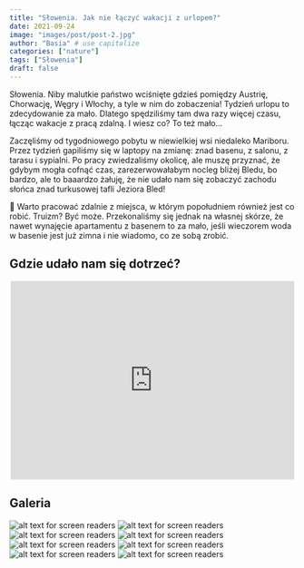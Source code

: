 ```yaml
---
title: "Słowenia. Jak nie łączyć wakacji z urlopem?"
date: 2021-09-24
image: "images/post/post-2.jpg"
author: "Basia" # use capitalize
categories: ["nature"]
tags: ["Słowenia"]
draft: false
---
```


Słowenia. Niby malutkie państwo wciśnięte gdzieś pomiędzy Austrię, Chorwację, Węgry i Włochy, a tyle w nim do zobaczenia! Tydzień urlopu to zdecydowanie za mało. Dlatego spędziliśmy tam dwa razy więcej czasu, łącząc wakacje z pracą zdalną. I wiesz co? To też mało...

Zaczęliśmy od tygodniowego pobytu w niewielkiej wsi niedaleko Mariboru. Przez tydzień gapiliśmy się w laptopy na zmianę: znad basenu, z salonu, z tarasu i sypialni. Po pracy zwiedzaliśmy okolicę, ale muszę przyznać, że gdybym mogła cofnąć czas, zarezerwowałabym nocleg bliżej Bledu, bo bardzo, ale to baaardzo żałuję, że nie udało nam się zobaczyć zachodu słońca znad turkusowej tafli Jeziora Bled!

🧠 Warto pracować zdalnie z miejsca, w którym popołudniem również jest co robić. Truizm? Być może. Przekonaliśmy się jednak na własnej skórze, że nawet wynajęcie apartamentu z basenem to za mało, jeśli wieczorem woda w basenie jest już zimna i nie wiadomo, co ze sobą zrobić.

## Gdzie udało nam się dotrzeć?

<div align="center"><iframe style="border:none, display:block" src="https://pl.frame.mapy.cz/s/fujesenelo" width="500" height="350" frameborder="0"></iframe></div>

## Galeria

![alt text for screen readers](/images/slowenia/2021_09_18__14_26_20.jpg )
![alt text for screen readers](/images/slowenia/2021_09_18__15_21_52.jpg )
![alt text for screen readers](/images/slowenia/2021_09_22__11_09_17.jpg )
![alt text for screen readers](/images/slowenia/2021_09_22__13_06_19.jpg )
![alt text for screen readers](/images/slowenia/2021_09_23__13_22_11.jpg )
![alt text for screen readers](/images/slowenia/2021_09_23__16_46_42-1.jpg )
![alt text for screen readers](/images/slowenia/2021_09_19__12_45_34.jpg )
![alt text for screen readers](/images/slowenia/2021_09_20__15_54_48.jpg )